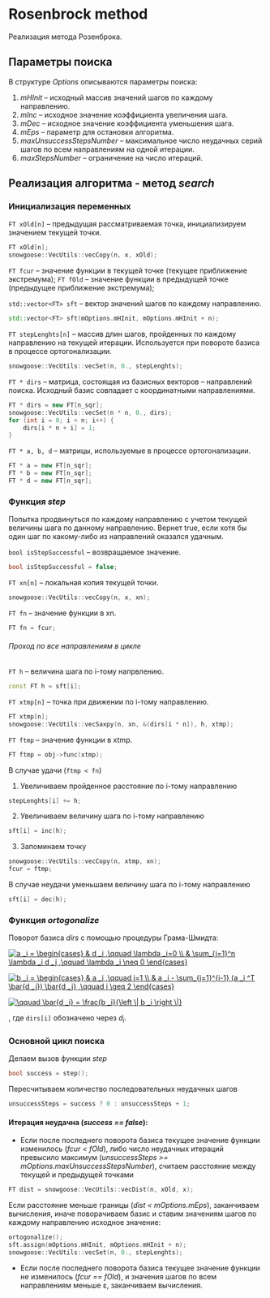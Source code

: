 
# Rosenbrock method

Реализация метода Розенброка.

## Параметры поиска
В структуре *Options* описываются параметры поиска:
1. *mHInit* – исходный массив значений шагов по каждому направлению.
2. *mInc* – исходное значение коэффициента увеличения шага.
3. *mDec* – исходное значение коэффициента уменьшения шага.
4. *mEps* – параметр для остановки алгоритма.
5. *maxUnsuccessStepsNumber* – максимальное число неудачных серий шагов по всем направлениям на одной итерации.
6. *maxStepsNumber* – ограничение на число итераций.

## Реализация алгоритма - метод *search*
### Инициализация переменных

`FT xOld[n]` – предыдущая рассматриваемая точка, инициализируем значением текущей точки.
```c++
FT xOld[n]; 
snowgoose::VecUtils::vecCopy(n, x, xOld);
```

`FT fcur` – значение функции в текущей точке (текущее приближение экстремума);
`FT fOld` – значение функции в предыдущей точке (предыдущее приближение экстремума);

`std::vector<FT> sft` – вектор значений шагов по каждому направлению.
```c++
std::vector<FT> sft(mOptions.mHInit, mOptions.mHInit + n);
```

`FT stepLenghts[n]` – массив длин шагов, пройденных по каждому направлению на текущей итерации. Используется при повороте базиса в процессе ортогонализации. 
```c++
snowgoose::VecUtils::vecSet(n, 0., stepLenghts);
```

`FT * dirs` – матрица, состоящая из базисных векторов – направлений поиска. Исходный базис совпадает с координатными направлениями. 
```c++
FT * dirs = new FT[n_sqr];
snowgoose::VecUtils::vecSet(n * n, 0., dirs);
for (int i = 0; i < n; i++) {
    dirs[i * n + i] = 1;
}
```

`FT * a, b, d` – матрицы, используемые в процессе ортогонализации. 
```c++
FT * a = new FT[n_sqr];
FT * b = new FT[n_sqr];
FT * d = new FT[n_sqr];
```

### Функция *step*
Попытка продвинуться по каждому направлению с учетом текущей величины шага по данному направлению. Вернет true, если хотя бы один шаг по какому-либо из направлений 
оказался удачным. 

`bool isStepSuccessful` – возвращаемое значение. 
```c++
bool isStepSuccessful = false;
```

`FT xn[n]` – локальная копия текущей точки. 
```c++
snowgoose::VecUtils::vecCopy(n, x, xn);
```

`FT fn` – значение функции в xn. 
```c++
FT fn = fcur;
```
###### Проход по все направлениям в цикле
`FT h` – величина шага по i-тому напрвлению. 
```c++
const FT h = sft[i];
```

`FT xtmp[n]` – точка при движении по i-тому направлению. 
```c++
FT xtmp[n]; 
snowgoose::VecUtils::vecSaxpy(n, xn, &(dirs[i * n]), h, xtmp);
```

`FT ftmp` – значение функции в xtmp. 
```c++
FT ftmp = obj->func(xtmp);
```

В случае удачи (`ftmp < fn`)
1. Увеличиваем пройденное расстояние по i-тому направлению
```c++
stepLenghts[i] += h;
```
2. Увеличиваем величину шага по i-тому направлению
```c++
sft[i] = inc(h);
```
3. Запоминаем точку
```c++
snowgoose::VecUtils::vecCopy(n, xtmp, xn);
fcur = ftmp;
```

В случае неудачи уменьшаем величину шага по i-тому направлению
```c++
sft[i] = dec(h);
```

### Функция *ortogonalize*
Поворот базиса *dirs* с помощью процедуры Грама-Шмидта:

<a href="https://www.codecogs.com/eqnedit.php?latex=a&space;_i&space;=&space;\begin{cases}&space;&&space;d&space;_i&space;,\qquad&space;\lambda&space;_i=0&space;\\&space;&&space;\sum_{j=1}^n&space;\lambda&space;_i&space;d&space;_j&space;,\qquad&space;\lambda&space;_i&space;\neq&space;0&space;\end{cases}" target="_blank"><img src="https://latex.codecogs.com/svg.latex?a&space;_i&space;=&space;\begin{cases}&space;&&space;d&space;_i&space;,\qquad&space;\lambda&space;_i=0&space;\\&space;&&space;\sum_{j=1}^n&space;\lambda&space;_i&space;d&space;_j&space;,\qquad&space;\lambda&space;_i&space;\neq&space;0&space;\end{cases}" title="a _i = \begin{cases} & d _i ,\qquad \lambda _i=0 \\ & \sum_{j=1}^n \lambda _i d _j ,\qquad \lambda _i \neq 0 \end{cases}" /></a>

<a href="https://www.codecogs.com/eqnedit.php?latex=b&space;_i&space;=&space;\begin{cases}&space;&&space;a&space;_i&space;,\qquad&space;i=1&space;\\&space;&&space;a&space;_i&space;-&space;\sum_{j=1}^{i-1}&space;(a&space;_i&space;^T&space;\bar{d&space;_j})&space;\bar{d&space;_j}&space;,\qquad&space;i&space;\geq&space;2&space;\end{cases}" target="_blank"><img src="https://latex.codecogs.com/svg.latex?b&space;_i&space;=&space;\begin{cases}&space;&&space;a&space;_i&space;,\qquad&space;i=1&space;\\&space;&&space;a&space;_i&space;-&space;\sum_{j=1}^{i-1}&space;(a&space;_i&space;^T&space;\bar{d&space;_j})&space;\bar{d&space;_j}&space;,\qquad&space;i&space;\geq&space;2&space;\end{cases}" title="b _i = \begin{cases} & a _i ,\qquad i=1 \\ & a _i - \sum_{j=1}^{i-1} (a _i ^T \bar{d _j}) \bar{d _j} ,\qquad i \geq 2 \end{cases}" /></a>

<a href="https://www.codecogs.com/eqnedit.php?latex=\qquad&space;\bar{d&space;_i}&space;=&space;\frac{b&space;_i}{\left&space;\|&space;b&space;_i&space;\right&space;\|}" target="_blank"><img src="https://latex.codecogs.com/svg.latex?\qquad&space;\bar{d&space;_i}&space;=&space;\frac{b&space;_i}{\left&space;\|&space;b&space;_i&space;\right&space;\|}" title="\qquad \bar{d _i} = \frac{b _i}{\left \| b _i \right \|}" /></a>

, где `dirs[i]` обозначено через *d<sub>i</sub>*.


### Основной цикл поиска
Делаем вызов функции *step*
```c++
bool success = step();
```

Пересчитываем количество последовательных неудачных шагов
```c++
unsuccessSteps = success ? 0 : unsuccessSteps + 1;
```

#### Итерация неудачна (*success == false*): 
* Если после последнего поворота базиса текущее значение функции изменилось (*fcur < fOld*), либо число неудачных итераций превысило максимум (*unsuccessSteps >= mOptions.maxUnsuccessStepsNumber*), считаем расстояние между текущей и предыдущей точками
```c++
FT dist = snowgoose::VecUtils::vecDist(n, xOld, x); 
```
Если расстояние меньше границы (*dist < mOptions.mEps*), заканчиваем вычисления, иначе поворачиваем базис и ставим значениям шагов по каждому направлению исходное значение:
```c++
ortogonalize();
sft.assign(mOptions.mHInit, mOptions.mHInit + n);
snowgoose::VecUtils::vecSet(n, 0., stepLenghts);
```

* Если после последнего поворота базиса текущее значение функции не изменилось (*fcur == fOld*), и значения шагов по всем направлениям меньше &epsilon;, заканчиваем вычисления.